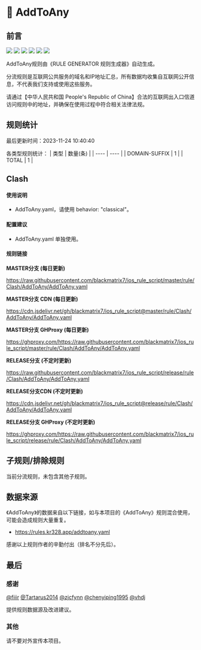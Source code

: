 # 🧸 AddToAny

## 前言

![](https://shields.io/badge/-移除重复规则-ff69b4) ![](https://shields.io/badge/-DOMAIN与DOMAIN--SUFFIX合并-green) ![](https://shields.io/badge/-DOMAIN--SUFFIX间合并-critical) ![](https://shields.io/badge/-DOMAIN与DOMAIN--KEYWORD合并-9cf) ![](https://shields.io/badge/-DOMAIN--SUFFIX与DOMAIN--KEYWORD合并-blue) ![](https://shields.io/badge/-IP--CIDR(6)合并-blueviolet) 

AddToAny规则由《RULE GENERATOR 规则生成器》自动生成。

分流规则是互联网公共服务的域名和IP地址汇总，所有数据均收集自互联网公开信息，不代表我们支持或使用这些服务。

请通过【中华人民共和国 People's Republic of China】合法的互联网出入口信道访问规则中的地址，并确保在使用过程中符合相关法律法规。

## 规则统计

最后更新时间：2023-11-24 10:40:40

各类型规则统计：
| 类型 | 数量(条)  | 
| ---- | ----  |
| DOMAIN-SUFFIX | 1  | 
| TOTAL | 1  | 


## Clash 

#### 使用说明
- AddToAny.yaml，请使用 behavior: "classical"。

#### 配置建议
- AddToAny.yaml 单独使用。

#### 规则链接
**MASTER分支 (每日更新)**

https://raw.githubusercontent.com/blackmatrix7/ios_rule_script/master/rule/Clash/AddToAny/AddToAny.yaml

**MASTER分支 CDN (每日更新)**

https://cdn.jsdelivr.net/gh/blackmatrix7/ios_rule_script@master/rule/Clash/AddToAny/AddToAny.yaml

**MASTER分支 GHProxy (每日更新)**

https://ghproxy.com/https://raw.githubusercontent.com/blackmatrix7/ios_rule_script/master/rule/Clash/AddToAny/AddToAny.yaml

**RELEASE分支 (不定时更新)**

https://raw.githubusercontent.com/blackmatrix7/ios_rule_script/release/rule/Clash/AddToAny/AddToAny.yaml

**RELEASE分支CDN (不定时更新)**

https://cdn.jsdelivr.net/gh/blackmatrix7/ios_rule_script@release/rule/Clash/AddToAny/AddToAny.yaml

**RELEASE分支 GHProxy (不定时更新)**

https://ghproxy.com/https://raw.githubusercontent.com/blackmatrix7/ios_rule_script/release/rule/Clash/AddToAny/AddToAny.yaml

## 子规则/排除规则


当前分流规则，未包含其他子规则。

## 数据来源

《AddToAny》的数据来自以下链接，如与本项目的《AddToAny》规则混合使用，可能会造成规则大量重复。

- https://rules.kr328.app/addtoany.yaml


感谢以上规则作者的辛勤付出（排名不分先后）。

## 最后

### 感谢

[@fiiir](https://github.com/fiiir) [@Tartarus2014](https://github.com/Tartarus2014) [@zjcfynn](https://github.com/zjcfynn) [@chenyiping1995](https://github.com/chenyiping1995) [@vhdj](https://github.com/vhdj)

提供规则数据源及改进建议。

### 其他

请不要对外宣传本项目。